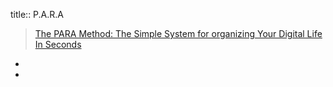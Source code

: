 title:: P.A.R.A
> [The PARA Method: The Simple System for organizing Your Digital Life In Seconds](https://fortelabs.com/blog/para/)

-
-